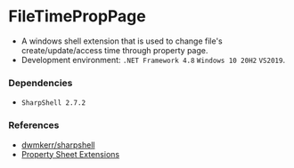 # FileTimePropPage

+ A windows shell extension that is used to change file's create/update/access time through property page.
+ Development environment: `.NET Framework 4.8` `Windows 10 20H2` `VS2019`.

### Dependencies

+ `SharpShell 2.7.2`

### References

+ [dwmkerr/sharpshell](https://github.com/dwmkerr/sharpshell)
+ [Property Sheet Extensions](https://github.com/dwmkerr/sharpshell/blob/master/docs/extensions/propertysheetextension/propertysheetextension.md)
